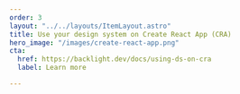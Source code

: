```yaml
---
order: 3
layout: "../../layouts/ItemLayout.astro"
title: Use your design system on Create React App (CRA)
hero_image: "/images/create-react-app.png"
cta:
  href: https://backlight.dev/docs/using-ds-on-cra
  label: Learn more

---
```


